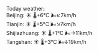Today weather:  
Beijing: ☀️ 🌡️+6°C 🌬️↙7km/h  
Tianjin: ☀️ 🌡️+5°C 🌬️↘7km/h  
Shijiazhuang: ☀️ 🌡️+1°C 🌬️→11km/h  
Tangshan: ☀️ 🌡️+3°C 🌬️↓19km/h  
